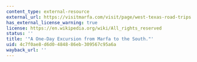 ```yaml
---
content_type: external-resource
external_url: https://visitmarfa.com/visit/page/west-texas-road-trips
has_external_license_warning: true
license: https://en.wikipedia.org/wiki/All_rights_reserved
status: ''
title: '"A One-Day Excursion from Marfa to the South."'
uid: 4c7f0ae8-d6d0-4848-86eb-309567c95a6a
wayback_url: ''
---
```

